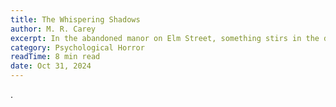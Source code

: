 ```yaml
---
title: The Whispering Shadows
author: M. R. Carey
excerpt: In the abandoned manor on Elm Street, something stirs in the darkness. Sarah thought she was alone, but the shadows had been watching...
category: Psychological Horror
readTime: 8 min read
date: Oct 31, 2024
---
```

.
